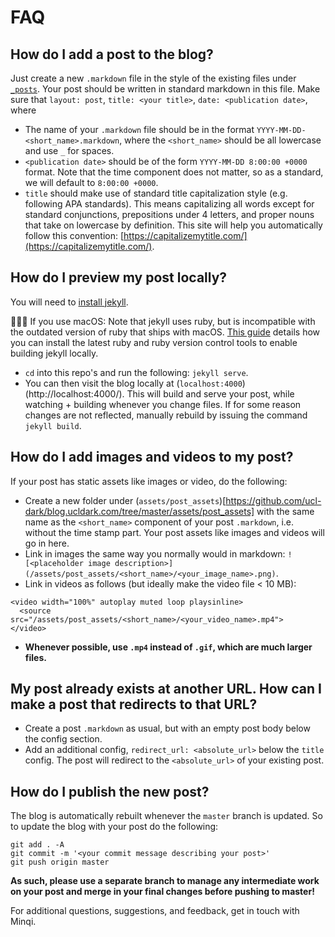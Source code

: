 # FAQ

## How do I add a post to the blog?

Just create a new `.markdown` file in the style of the existing files under [`_posts`](https://github.com/ucl-dark/blog.ucldark.com/tree/master/_posts). Your post should be written in standard markdown in this file. Make sure that `layout: post`, `title: <your title>`, `date: <publication date>`, where

- The name of your `.markdown` file should be in the format `YYYY-MM-DD-<short_name>.markdown`, where the `<short_name>` should be all lowercase and use `_` for spaces.
- `<publication date>` should be of the form `YYYY-MM-DD 8:00:00 +0000` format. Note that the time component does not matter, so as a standard, we will default to `8:00:00 +0000`.
- `title` should make use of standard title capitalization style (e.g. following APA standards). This means capitalizing all words except for standard conjunctions, prepositions under 4 letters, and proper nouns that take on lowercase by definition. This site will help you automatically follow this convention: [https://capitalizemytitle.com/](https://capitalizemytitle.com/).

## How do I preview my post locally?

You will need to [install jekyll](https://jekyllrb.com/docs/installation/). 

🚨🍎🚨 If you use macOS: Note that jekyll uses ruby, but is incompatible with the outdated version of ruby that ships with macOS. [This guide](https://snyk.io/blog/how-to-install-ruby-in-mac-os/) details how you can install the latest ruby and ruby version control tools to enable building jekyll locally.


- `cd` into this repo's and run the following: `jekyll serve`. 
- You can then visit the blog locally at (`localhost:4000`)(http://localhost:4000/). This will build and serve your post, while watching + building whenever you change files. If for some reason changes are not reflected, manually rebuild by issuing the command `jekyll build`.

## How do I add images and videos to my post?

If your post has static assets like images or video, do the following:

- Create a new folder under (`assets/post_assets`)[https://github.com/ucl-dark/blog.ucldark.com/tree/master/assets/post_assets] with the same name as the `<short_name>` component of your post `.markdown`, i.e. without the time stamp part. Your post assets like images and videos will go in here.
- Link in images the same way you normally would in markdown: `![<placeholder image description>](/assets/post_assets/<short_name>/<your_image_name>.png)`.
- Link in videos as follows (but ideally make the video file < 10 MB):
```
<video width="100%" autoplay muted loop playsinline>
  <source src="/assets/post_assets/<short_name>/<your_video_name>.mp4">
</video>
```
- **Whenever possible, use `.mp4` instead of `.gif`, which are much larger files.**

## My post already exists at another URL. How can I make a post that redirects to that URL?

- Create a post `.markdown` as usual, but with an empty post body below the config section.
- Add an additional config, `redirect_url: <absolute_url>` below the `title` config. The post will redirect to the `<absolute_url>` of your existing post.

## How do I publish the new post?

The blog is automatically rebuilt whenever the `master` branch is updated. So to update the blog with your post do the following:

```
git add . -A
git commit -m '<your commit message describing your post>'
git push origin master
```

**As such, please use a separate branch to manage any intermediate work on your post and merge in your final changes before pushing to master!**

For additional questions, suggestions, and feedback, get in touch with Minqi.
